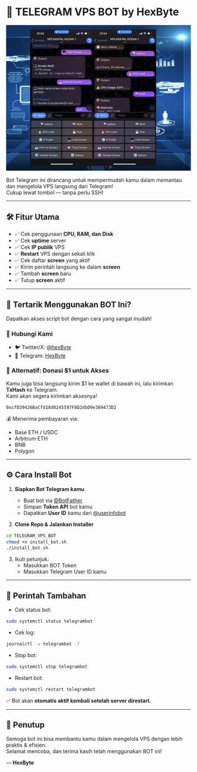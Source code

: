 # 🤖 TELEGRAM VPS BOT by HexByte

![VPS Bot](./assets/image.png)

Bot Telegram ini dirancang untuk mempermudah kamu dalam memantau dan mengelola VPS langsung dari Telegram!  
Cukup lewat tombol — tanpa perlu SSH!

---

## 🛠️ Fitur Utama

- ✅ Cek penggunaan **CPU, RAM, dan Disk**
- ✅ Cek **uptime** server
- ✅ Cek **IP publik** VPS
- ✅ **Restart** VPS dengan sekali klik
- ✅ Cek daftar **screen** yang aktif
- ✅ Kirim perintah langsung ke dalam **screen**
- ✅ Tambah **screen** baru
- ✅ Tutup **screen** aktif

---

## 🚀 Tertarik Menggunakan BOT Ini?

Dapatkan akses script bot dengan cara yang sangat mudah!

### 📩 Hubungi Kami
- 🐦 Twitter/X: [@hexByte](https://x.com/fruitchest8474)  
- 💬 Telegram: [HexByte](https://t.me/topengdigital)

### 💸 Alternatif: Donasi $1 untuk Akses
Kamu juga bisa langsung kirim $1 ke wallet di bawah ini, lalu kirimkan **TxHash** ke Telegram.  
Kami akan segera kirimkan aksesnya!

```
0xcfD39426BaCfd18d0245597F8D2dbD9e389473D2
```

💰 Menerima pembayaran via:
- Base ETH / USDC  
- Arbitrum ETH  
- BNB  
- Polygon  

---

## ⚙️ Cara Install Bot

1. **Siapkan Bot Telegram kamu**  
   - Buat bot via [@BotFather](https://t.me/BotFather)  
   - Simpan **Token API** bot kamu  
   - Dapatkan **User ID** kamu dari [@userinfobot](https://t.me/userinfobot)  

2. **Clone Repo & Jalankan Installer**
```bash
cd TELEGRAM_VPS_BOT
chmod +x install_bot.sh
./install_bot.sh
```

3. Ikuti petunjuk:
   - Masukkan BOT Token  
   - Masukkan Telegram User ID kamu  

---

## 🔧 Perintah Tambahan

- Cek status bot:
```bash
sudo systemctl status telegrambot
```

- Cek log:
```bash
journalctl -u telegrambot -f
```

- Stop bot:
```bash
sudo systemctl stop telegrambot
```

- Restart bot:
```bash
sudo systemctl restart telegrambot
```

✅ Bot akan **otomatis aktif kembali setelah server direstart**.

---

## 🙌 Penutup

Semoga bot ini bisa membantu kamu dalam mengelola VPS dengan lebih praktis & efisien.  
Selamat mencoba, dan terima kasih telah menggunakan BOT ini!

—
**HexByte**